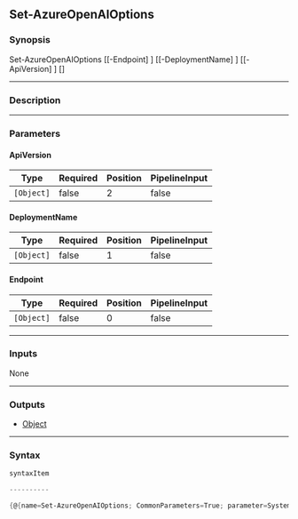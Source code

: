 Set-AzureOpenAIOptions
----------------------




### Synopsis

Set-AzureOpenAIOptions [[-Endpoint] <Object>] [[-DeploymentName] <Object>] [[-ApiVersion] <Object>] [<CommonParameters>]




---


### Description


---


### Parameters
#### **ApiVersion**




|Type      |Required|Position|PipelineInput|
|----------|--------|--------|-------------|
|`[Object]`|false   |2       |false        |



#### **DeploymentName**




|Type      |Required|Position|PipelineInput|
|----------|--------|--------|-------------|
|`[Object]`|false   |1       |false        |



#### **Endpoint**




|Type      |Required|Position|PipelineInput|
|----------|--------|--------|-------------|
|`[Object]`|false   |0       |false        |





---


### Inputs
None




---


### Outputs
* [Object](https://learn.microsoft.com/en-us/dotnet/api/System.Object)






---


### Syntax
```PowerShell
syntaxItem
```
```PowerShell
----------
```
```PowerShell
{@{name=Set-AzureOpenAIOptions; CommonParameters=True; parameter=System.Object[]}}
```
